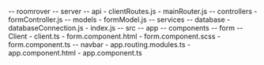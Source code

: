 -- roomrover
    -- server
        -- api
            - clientRoutes.js
            - mainRouter.js
        -- controllers
            - formController.js
        -- models
            - formModel.js
        -- services
            -- database
                - databaseConnection.js
        - index.js
    -- src
        -- app
            -- components
                -- form
                    -- Client
                        - client.ts
                    - form.component.html
                    - form.component.scss
                    - form.component.ts
                -- navbar
            - app.routing.modules.ts
            - app.component.html
            - app.component.ts
            
                    
